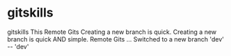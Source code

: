 # gitskills
gitskills
This Remote Gits
Creating a new branch is quick.
Creating a new branch is quick AND simple.
Remote Gits ...
Switched to a new branch 'dev' -- 'dev'
